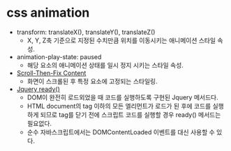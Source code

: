 # css animation  
  - transform: translateX(), translateY(), translateZ()  
    - X, Y, Z축 기준으로 지정된 수치만큼 위치를 이동시키는 애니메이션 스타일 속성.  
  - animation-play-state: paused  
    - 해당 요소의 애니메이션 상태를 일시 정지 시키는 스타일 속성.  
  - [Scroll-Then-Fix Content][1]  
    - 화면이 스크롤된 후 특정 요소에 고정되는 스타일링.  
  - [Jquery ready()][2]  
    - DOM이 완전히 로드외었을 때 코드를 실행하도록 구현된 Jquery 메서드다.  
    - HTML document의 <body> tag 이하의 모든 엘리먼트가 로드가 된 후에 코드를 실행하게 되므로 <body> tag를 닫기 전에 스크립트 코드를 실행할 경우 ready() 메서드는 필요없다.  
    - 순수 자바스크립트에서는 DOMContentLoaded 이벤트를 대신 사용할 수 있다.  

[1]:https://css-tricks.com/scroll-fix-content/
[2]:https://github.com/codepink/codepink.github.com/wiki/%EC%88%9C%EC%88%98-%EC%9E%90%EB%B0%94%EC%8A%A4%ED%81%AC%EB%A6%BD%ED%8A%B8%EB%A1%9C-%EC%A0%9C%EC%9D%B4%EC%BF%BC%EB%A6%AC-ready()-%EB%8C%80%EC%B2%B4%ED%95%98%EA%B8%B0
